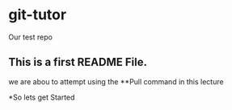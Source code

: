 # git-tutor
Our test repo
## This is a first README File.
we are abou to attempt using the **Pull command in this lecture

*So lets get Started
